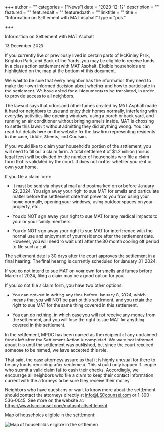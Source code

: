 +++
author = ""
categories = ["News"]
date = "2023-12-12"
description = ""
featured = ""
featuredalt = ""
featuredpath = ""
linktitle = ""
title = "Information on Settlement with MAT Asphalt"
type = "post"

+++ 

Information on Settlement with MAT Asphalt

13 December 2023			

If you currently live or previously lived in certain parts of McKinley Park, Brighton Park, and Back of the Yards, you may be eligible to receive funds in a class action settlement with MAT Asphalt. Eligible households are highlighted on the map at the bottom of this document. 

We want to be sure that every neighbor has the information they need to make their own informed decision about whether and how to participate in the settlement. We have asked for all documents to be translated, in order to provide access to all neighbors. 

The lawsuit says that odors and other fumes created by MAT Asphalt made it hard for neighbors to use and enjoy their homes normally, interfering with everyday activities like opening windows, using a porch or back yard, and running an air conditioner without bringing smells inside. MAT is choosing to settle this lawsuit without admitting they did anything wrong. You can read full details here on the website for the law firm representing residents in the case, Liddle, Sheets, and Coulson.

If you would like to claim your household’s portion of the settlement, you will need to fill out a claim form. A total settlement of $1.2 million (minus legal fees) will be divided by the number of households who file a claim form that is validated by the court. It does not matter whether you rent or own your home.

If you file a claim form: 

* It must be sent via physical mail and postmarked on or before January 22, 2024.
You sign away your right to sue MAT for smells and particulate matter before the settlement date that prevents you from using your home normally, opening your windows, using outdoor spaces on your property, etc. 

* You do NOT sign away your right to sue MAT for any medical impacts to your or your family members.

* You do NOT sign away your right to sue MAT for interference with the normal use and enjoyment of your residence after the settlement date. However, you will need to wait until after the 30 month cooling off period to file such a suit. 

The settlement date is 30 days after the court approves the settlement in a final hearing. The final hearing is currently scheduled for January 31, 2024.

If you do not intend to sue MAT on your own for smells and fumes before March of 2024, filing a claim may be a good option for you.

If you do not file a claim form, you have two other options:


* You can opt-out in writing any time before January 8, 2024, which means that you will NOT be part of this settlement, and you retain the right to sue MAT for the same thing covered in this settlement.

* You can do nothing, in which case you will not receive any money from the settlement, and you will lose the right to sue MAT for anything covered in this settlement.

In the settlement, MPDC has been named as the recipient of any unclaimed funds left after the Settlement Action is completed. We were not informed about this until the settlement was published, but since the court required someone to be named, we have accepted this role.

That said, the case attorneys assure us that it is highly unusual for there to be any funds remaining after settlement. This should only happen if people who submit a valid claim fail to cash their checks. Accordingly, we encourage all neighbors who file a claim to keep their contact information current with the attorneys to be sure they receive their money.

Neighbors who have questions or want to know more about the settlement should contact the attorneys directly at info@LSCcounsel.com or 1-800-536-0045. See more on the website at: https://www.lsccounsel.com/matasphaltsettlement

Map of households eligible in the settlement: 

![Map of households eligible in the settlemen](/images/MATSettlementMap.png)


